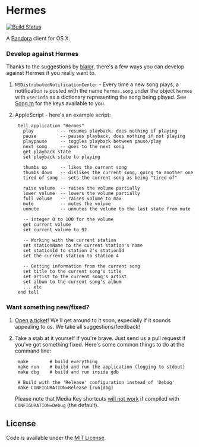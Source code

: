 Hermes
======

[![Build Status](https://travis-ci.org/HermesApp/Hermes.svg?branch=master)](https://travis-ci.org/HermesApp/Hermes)

A [Pandora](http://www.pandora.com) client for OS X.

### Develop against Hermes

Thanks to the suggestions by [blalor](https://github.com/blalor), there's a few
ways you can develop against Hermes if you really want to.

1. `NSDistributedNotificationCenter` - Every time a new song plays, a
   notification is posted with the name `hermes.song` under the object `hermes`
   with `userInfo` as a dictionary representing the song being played. See
   [Song.m](https://github.com/HermesApp/Hermes/blob/master/Sources/Pandora/Song.m#L47)
   for the keys available to you.

2. AppleScript - here's an example script:

        tell application "Hermes"
          play          -- resumes playback, does nothing if playing
          pause         -- pauses playback, does nothing if not playing
          playpause     -- toggles playback between pause/play
          next song     -- goes to the next song
          get playback state
          set playback state to playing

          thumbs up     -- likes the current song
          thumbs down   -- dislikes the current song, going to another one
          tired of song -- sets the current song as being "tired of"

          raise volume  -- raises the volume partially
          lower volume  -- lowers the volume partially
          full volume   -- raises volume to max
          mute          -- mutes the volume
          unmute        -- unmutes the volume to the last state from mute

          -- integer 0 to 100 for the volume
          get current volume
          set current volume to 92

          -- Working with the current station
          set stationName to the current station's name
          set stationId to station 2's stationId
          set the current station to station 4

          -- Getting information from the current song
          set title to the current song's title
          set artist to the current song's artist
          set album to the current song's album
          ... etc
        end tell

### Want something new/fixed?

1. [Open a ticket](https://github.com/HermesApp/Hermes/issues)! We'll get
   around to it soon, especially if it sounds appealing to us. We take all
   suggestions/feedback!

2. Take a stab at it yourself if you're brave. Just send us a pull request if
   you've got something fixed. Here's some common things to do at the command
   line:

        make        # build everything
        make run    # build and run the application (logging to stdout)
        make dbg    # build and run inside gdb

        # Build with the 'Release' configuration instead of 'Debug'
        make CONFIGURATION=Release [run|dbg]

   Please note that Media Key shortcuts
   [will not work](https://github.com/nevyn/SPMediaKeyTap/blob/master/SPMediaKeyTap.m#L108)
   if compiled with `CONFIGURATION=Debug` (the default).

## License

Code is available under the [MIT
License](https://github.com/HermesApp/Hermes/blob/master/LICENSE).

